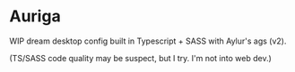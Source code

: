 
# Auriga

WIP dream desktop config built in Typescript + SASS with Aylur's ags (v2).

(TS/SASS code quality may be suspect, but I try. I'm not into web dev.)
